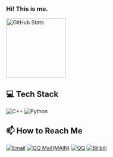 ### Hi! This is me.
<div align="left">
<!--     <h1>👋 Hi, I'm [Your Name]</h1> -->
<!--     <p>I'm passionate about C++ and Python programming!</p> -->
    <a href="https://github.com/gyhdc">
        <img src="https://github-readme-stats.vercel.app/api?username=gyhdc&show_icons=true&theme=radical" alt="GitHub Stats" height="160"/>
    </a>
    
<!--     <a href="https://github.com/gyhdc">
        <img src="https://github-readme-stats.vercel.app/api/top-langs/?username=gyhdc&layout=compact&theme=radical" alt="Top Languages" height="160"/>
    </a> -->
</div>

## 💻 Tech Stack

![C++](https://img.shields.io/badge/-C++-00599C?style=flat-square&logo=cplusplus)
![Python](https://img.shields.io/badge/-Python-3776AB?style=flat-square&logo=python&logoColor=white)

## 📫 How to Reach Me

[![Email](https://img.shields.io/badge/-Email-D14836?style=flat-square&logo=gmail&logoColor=white)](mailto:geyuheng1219@gmail.com)
[![QQ Mail(MAIN)](https://img.shields.io/badge/-QQ%20Mail-EB1923?style=flat-square&logo=TencentQQ&logoColor=white)](mailto:2669459326@qq.com)
[![QQ](https://img.shields.io/badge/-QQ-EB1923?style=flat-square&logo=tencentqq&logoColor=white)](http://wpa.qq.com/msgrd?v=3&uin=2669459326&site=qq&menu=yes)
[![Bilibili](https://img.shields.io/badge/-Bilibili-00A1D6?style=flat-square&logo=bilibili&logoColor=white)](https://space.bilibili.com/168156771)

<!--
**gyhdc/gyhdc** is a ✨ _special_ ✨ repository because its `README.md` (this file) appears on your GitHub profile.

Here are some ideas to get you started:

- 🔭 I’m currently working on ...
- 🌱 I’m currently learning ...
- 👯 I’m looking to collaborate on ...
- 🤔 I’m looking for help with ...
- 💬 Ask me about ...
- 📫 How to reach me: ...
- 😄 Pronouns: ...
- ⚡ Fun fact: ...
-->
